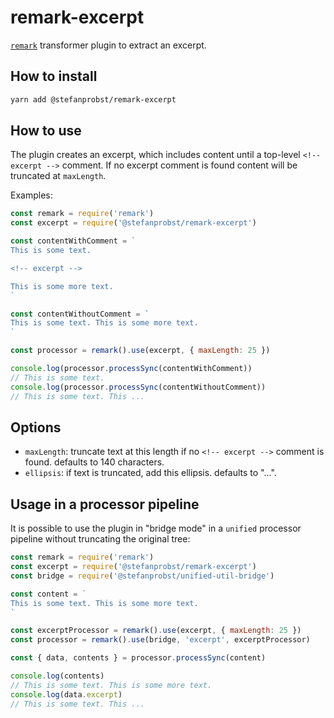 # remark-excerpt

[`remark`](https://remark.js.org/) transformer plugin to extract an excerpt.

## How to install

```bash
yarn add @stefanprobst/remark-excerpt
```

## How to use

The plugin creates an excerpt, which includes content until a top-level
`<!-- excerpt -->` comment. If no excerpt comment is found content will be
truncated at `maxLength`.

Examples:

```js
const remark = require('remark')
const excerpt = require('@stefanprobst/remark-excerpt')

const contentWithComment = `
This is some text.

<!-- excerpt -->

This is some more text.
`

const contentWithoutComment = `
This is some text. This is some more text.
`

const processor = remark().use(excerpt, { maxLength: 25 })

console.log(processor.processSync(contentWithComment))
// This is some text.
console.log(processor.processSync(contentWithoutComment))
// This is some text. This ...
```

## Options

- `maxLength`: truncate text at this length if no `<!-- excerpt -->` comment is
  found. defaults to 140 characters.
- `ellipsis`: if text is truncated, add this ellipsis. defaults to "...".

## Usage in a processor pipeline

It is possible to use the plugin in "bridge mode" in a `unified` processor
pipeline without truncating the original tree:

```js
const remark = require('remark')
const excerpt = require('@stefanprobst/remark-excerpt')
const bridge = require('@stefanprobst/unified-util-bridge')

const content = `
This is some text. This is some more text.
`

const excerptProcessor = remark().use(excerpt, { maxLength: 25 })
const processor = remark().use(bridge, 'excerpt', excerptProcessor)

const { data, contents } = processor.processSync(content)

console.log(contents)
// This is some text. This is some more text.
console.log(data.excerpt)
// This is some text. This ...
```

